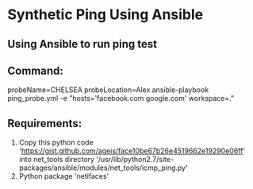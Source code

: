 # Synthetic Ping Using Ansible
Using Ansible to run ping test
------------------------------

Command:
--------
probeName=CHELSEA probeLocation=Alex ansible-playbook ping_probe.yml -e "hosts='facebook.com google.com' workspace=."


Requirements:
-------------
1. Copy this python code 'https://gist.github.com/ageis/face10be67b26e4519662e19290e06ff' into net_tools directory '/usr/lib/python2.7/site-packages/ansible/modules/net_tools/icmp_ping.py'
2. Python package 'netifaces'
